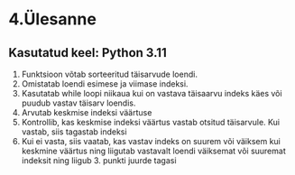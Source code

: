 # 4.Ülesanne 
## Kasutatud keel: Python 3.11

1. Funktsioon võtab sorteeritud täisarvude loendi.
2. Omistatab loendi esimese ja viimase indeksi. 
3. Kasutatab while loopi niikaua kui on vastava täisaarvu indeks käes või puudub vastav
täisarv loendis.
4. Arvutab keskmise indeksi väärtuse
5. Kontrollib, kas keskmise indeksi väärtus vastab otsitud täisarvule.
   Kui vastab, siis tagastab indeksi
6. Kui ei vasta, siis vaatab, kas vastav indeks on suurem või väiksem kui keskmine väärtus
   ning liigutab vastavalt loendi väiksemat või suuremat indeksit ning liigub 3. punkti juurde tagasi

   
